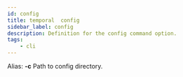 ```yaml
---
id: config
title: temporal  config
sidebar_label: config
description: Definition for the config command option.
tags:
	- cli
---
```


Alias: **-c**
Path to config directory.
